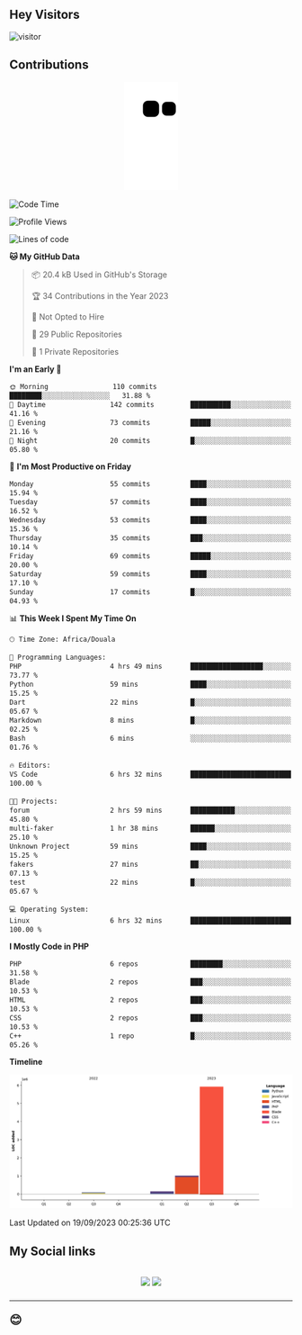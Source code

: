 ## Hey Visitors
![visitor](https://profile-counter.glitch.me/Fotsingboris/count.svg)

## Contributions
<p align="center">
  <img src="https://raw.githubusercontent.com/Fotsingboris/Fotsingboris/output/github-contribution-grid-snake.svg" />
</p>

<!--START_SECTION:waka-->
![Code Time](http://img.shields.io/badge/Code%20Time-643%20hrs%2054%20mins-blue)

![Profile Views](http://img.shields.io/badge/Profile%20Views-0-blue)

![Lines of code](https://img.shields.io/badge/From%20Hello%20World%20I%27ve%20Written-7.1%20million%20lines%20of%20code-blue)

**🐱 My GitHub Data** 

> 📦 20.4 kB Used in GitHub's Storage 
 > 
> 🏆 34 Contributions in the Year 2023
 > 
> 🚫 Not Opted to Hire
 > 
> 📜 29 Public Repositories 
 > 
> 🔑 1 Private Repositories 
 > 
**I'm an Early 🐤** 

```text
🌞 Morning                110 commits         ████████░░░░░░░░░░░░░░░░░   31.88 % 
🌆 Daytime                142 commits         ██████████░░░░░░░░░░░░░░░   41.16 % 
🌃 Evening                73 commits          █████░░░░░░░░░░░░░░░░░░░░   21.16 % 
🌙 Night                  20 commits          █░░░░░░░░░░░░░░░░░░░░░░░░   05.80 % 
```
📅 **I'm Most Productive on Friday** 

```text
Monday                   55 commits          ████░░░░░░░░░░░░░░░░░░░░░   15.94 % 
Tuesday                  57 commits          ████░░░░░░░░░░░░░░░░░░░░░   16.52 % 
Wednesday                53 commits          ████░░░░░░░░░░░░░░░░░░░░░   15.36 % 
Thursday                 35 commits          ███░░░░░░░░░░░░░░░░░░░░░░   10.14 % 
Friday                   69 commits          █████░░░░░░░░░░░░░░░░░░░░   20.00 % 
Saturday                 59 commits          ████░░░░░░░░░░░░░░░░░░░░░   17.10 % 
Sunday                   17 commits          █░░░░░░░░░░░░░░░░░░░░░░░░   04.93 % 
```


📊 **This Week I Spent My Time On** 

```text
🕑︎ Time Zone: Africa/Douala

💬 Programming Languages: 
PHP                      4 hrs 49 mins       ██████████████████░░░░░░░   73.77 % 
Python                   59 mins             ████░░░░░░░░░░░░░░░░░░░░░   15.25 % 
Dart                     22 mins             █░░░░░░░░░░░░░░░░░░░░░░░░   05.67 % 
Markdown                 8 mins              █░░░░░░░░░░░░░░░░░░░░░░░░   02.25 % 
Bash                     6 mins              ░░░░░░░░░░░░░░░░░░░░░░░░░   01.76 % 

🔥 Editors: 
VS Code                  6 hrs 32 mins       █████████████████████████   100.00 % 

🐱‍💻 Projects: 
forum                    2 hrs 59 mins       ███████████░░░░░░░░░░░░░░   45.80 % 
multi-faker              1 hr 38 mins        ██████░░░░░░░░░░░░░░░░░░░   25.10 % 
Unknown Project          59 mins             ████░░░░░░░░░░░░░░░░░░░░░   15.25 % 
fakers                   27 mins             ██░░░░░░░░░░░░░░░░░░░░░░░   07.13 % 
test                     22 mins             █░░░░░░░░░░░░░░░░░░░░░░░░   05.67 % 

💻 Operating System: 
Linux                    6 hrs 32 mins       █████████████████████████   100.00 % 
```

**I Mostly Code in PHP** 

```text
PHP                      6 repos             ████████░░░░░░░░░░░░░░░░░   31.58 % 
Blade                    2 repos             ███░░░░░░░░░░░░░░░░░░░░░░   10.53 % 
HTML                     2 repos             ███░░░░░░░░░░░░░░░░░░░░░░   10.53 % 
CSS                      2 repos             ███░░░░░░░░░░░░░░░░░░░░░░   10.53 % 
C++                      1 repo              █░░░░░░░░░░░░░░░░░░░░░░░░   05.26 % 
```



**Timeline**

![Lines of Code chart](https://raw.githubusercontent.com/Fotsingboris/Fotsingboris/main/assets/bar_graph.png)


 Last Updated on 19/09/2023 00:25:36 UTC
<!--END_SECTION:waka-->

<h2>My Social links <h2>
<p align="center">
   <a href="https://linkedin.com/in/Fotsingboris-Mathieu"><img src="https://img.shields.io/badge/linkedin-%230077B5.svg?style=for-the-badge&logo=linkedin&logoColor=white"></a>
   <a href="https://instagram.com/Fotsingboris"><img src="https://img.shields.io/badge/instagram-%23E4405F.svg?style=for-the-badge&logo=Instagram&logoColor=white"></a>
  </p>
<hr>
😊
